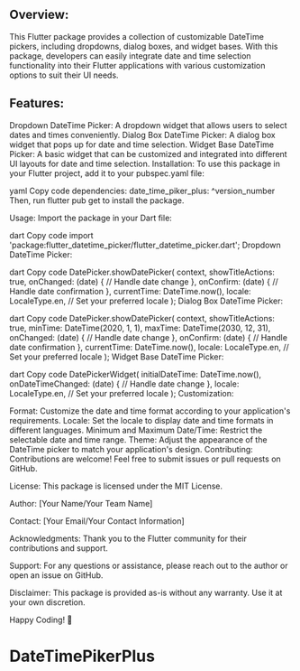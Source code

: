 

## Overview:
This Flutter package provides a collection of customizable DateTime pickers, including dropdowns, dialog boxes, and widget bases. With this package, developers can easily integrate date and time selection functionality into their Flutter applications with various customization options to suit their UI needs.

## Features:

Dropdown DateTime Picker: A dropdown widget that allows users to select dates and times conveniently.
Dialog Box DateTime Picker: A dialog box widget that pops up for date and time selection.
Widget Base DateTime Picker: A basic widget that can be customized and integrated into different UI layouts for date and time selection.
Installation:
To use this package in your Flutter project, add it to your pubspec.yaml file:

yaml
Copy code
dependencies:
  date_time_piker_plus: ^version_number
Then, run flutter pub get to install the package.

Usage:
Import the package in your Dart file:

dart
Copy code
import 'package:flutter_datetime_picker/flutter_datetime_picker.dart';
Dropdown DateTime Picker:

dart
Copy code
DatePicker.showDatePicker(
  context,
  showTitleActions: true,
  onChanged: (date) {
    // Handle date change
  },
  onConfirm: (date) {
    // Handle date confirmation
  },
  currentTime: DateTime.now(),
  locale: LocaleType.en, // Set your preferred locale
);
Dialog Box DateTime Picker:

dart
Copy code
DatePicker.showDatePicker(
  context,
  showTitleActions: true,
  minTime: DateTime(2020, 1, 1),
  maxTime: DateTime(2030, 12, 31),
  onChanged: (date) {
    // Handle date change
  },
  onConfirm: (date) {
    // Handle date confirmation
  },
  currentTime: DateTime.now(),
  locale: LocaleType.en, // Set your preferred locale
);
Widget Base DateTime Picker:

dart
Copy code
DatePickerWidget(
  initialDateTime: DateTime.now(),
  onDateTimeChanged: (date) {
    // Handle date change
  },
  locale: LocaleType.en, // Set your preferred locale
);
Customization:

Format: Customize the date and time format according to your application's requirements.
Locale: Set the locale to display date and time formats in different languages.
Minimum and Maximum Date/Time: Restrict the selectable date and time range.
Theme: Adjust the appearance of the DateTime picker to match your application's design.
Contributing:
Contributions are welcome! Feel free to submit issues or pull requests on GitHub.

License:
This package is licensed under the MIT License.

Author:
[Your Name/Your Team Name]

Contact:
[Your Email/Your Contact Information]

Acknowledgments:
Thank you to the Flutter community for their contributions and support.

Support:
For any questions or assistance, please reach out to the author or open an issue on GitHub.

Disclaimer:
This package is provided as-is without any warranty. Use it at your own discretion.

Happy Coding! 🚀
# DateTimePikerPlus
